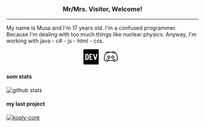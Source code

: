 <h3 align="center"> Mr/Mrs. Visitor, Welcome! </h3>
<hr>

My name is Musa and I'm 17 years old. I'm a confused programmer. Because I'm dealing with too much things like nuclear physics. Anyway, I'm working with java - c# - js - html - css.

<p align='center'>
<a href="https://dev.to/musabrt"><img height="40" src="https://raw.githubusercontent.com/MusaBrt/MusaBrt/master/icons/dev-black.png?raw=true"></a>&nbsp;&nbsp;
<a href="https://discord.gg/4G4wDvk"><img height="40" src="https://raw.githubusercontent.com/MusaBrt/MusaBrt/master/icons/discord-black.jpg?raw=true"></a>&nbsp;&nbsp;
</p>

#### som stats

![github stats](https://github-readme-stats.vercel.app/api?username=musabrt&show_icons=true&&line_height=22)

#### my last project

[![koply-core](https://github-readme-stats.vercel.app/api/pin/?username=musabrt&repo=koply-core&&line_height=22)](https://github.com/musabrt/koply-core)

<!--
**MusaBrt/MusaBrt** is a ✨ _special_ ✨ repository because its `README.md` (this file) appears on your GitHub profile.

Here are some ideas to get you started:

- 🔭 I’m currently working on yks
- 🌱 I’m currently learning math
- 👯 I’m looking to collaborate on nothing
- 🤔 I’m looking for help with nothinhg
- 💬 Ask me about everything
- 📫 How to reach me: with a famous way like a message
- ⚡ Fun fact: idk
-->

